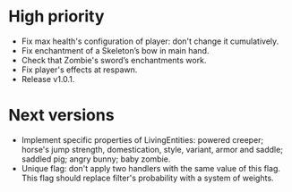 # High priority
- Fix max health's configuration of player: don't change it cumulatively.
- Fix enchantment of a Skeleton’s bow in main hand.
- Check that Zombie's sword’s enchantments work.
- Fix player's effects at respawn.
- Release v1.0.1.

# Next versions
- Implement specific properties of LivingEntities: powered creeper;
horse's jump strength, domestication, style, variant, armor and saddle;
saddled pig; angry bunny; baby zombie.
- Unique flag: don't apply two handlers with the same value of this
flag. This flag should replace filter's probability with a system of
 weights.